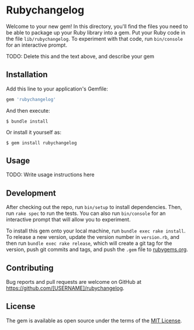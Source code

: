 # Rubychangelog

Welcome to your new gem! In this directory, you'll find the files you need to be able to package up your Ruby library into a gem. Put your Ruby code in the file `lib/rubychangelog`. To experiment with that code, run `bin/console` for an interactive prompt.

TODO: Delete this and the text above, and describe your gem

## Installation

Add this line to your application's Gemfile:

```ruby
gem 'rubychangelog'
```

And then execute:

    $ bundle install

Or install it yourself as:

    $ gem install rubychangelog

## Usage

TODO: Write usage instructions here

## Development

After checking out the repo, run `bin/setup` to install dependencies. Then, run `rake spec` to run the tests. You can also run `bin/console` for an interactive prompt that will allow you to experiment.

To install this gem onto your local machine, run `bundle exec rake install`. To release a new version, update the version number in `version.rb`, and then run `bundle exec rake release`, which will create a git tag for the version, push git commits and tags, and push the `.gem` file to [rubygems.org](https://rubygems.org).

## Contributing

Bug reports and pull requests are welcome on GitHub at https://github.com/[USERNAME]/rubychangelog.


## License

The gem is available as open source under the terms of the [MIT License](https://opensource.org/licenses/MIT).
